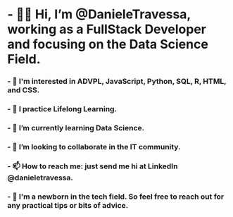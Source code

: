 # - 👋🏽 Hi, I’m @DanieleTravessa, working as a FullStack Developer and focusing on the Data Science Field.
### - 👀 I'm interested in ADVPL, JavaScript, Python, SQL, R, HTML, and CSS.
### - 🔎 I practice Lifelong Learning.
### - 🌱 I’m currently learning Data Science.
### - 💞️ I’m looking to collaborate in the IT community.
### - 📫 How to reach me: just send me hi at LinkedIn @danieletravessa.
### - :hatching_chick: I'm a newborn in the tech field. So feel free to reach out for any practical tips or bits of advice.

<!---
DanieleTravessa/DanieleTravessa is a ✨ special ✨ repository because its `README.md` (this file) appears on your GitHub profile.
You can click the Preview link to take a look at your changes.
--->
